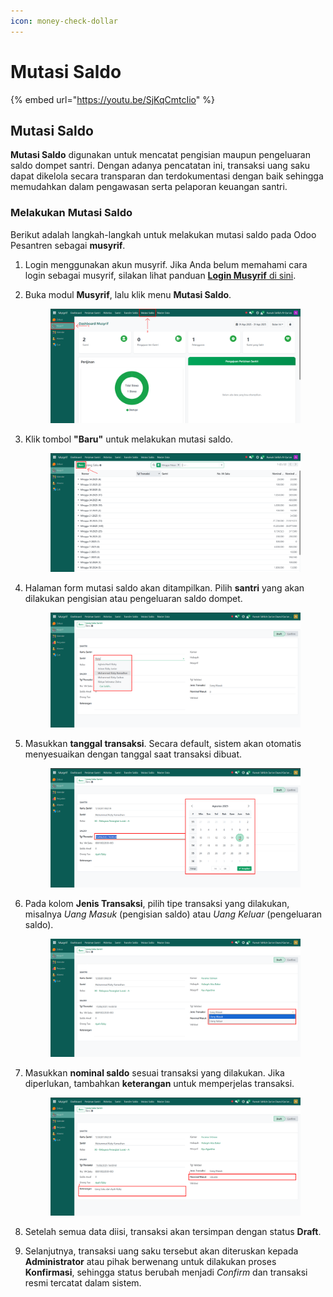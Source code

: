 ```yaml
---
icon: money-check-dollar
---
```


# Mutasi Saldo

{% embed url="https://youtu.be/SjKqCmtcIio" %}

## Mutasi Saldo

**Mutasi Saldo** digunakan untuk mencatat pengisian maupun pengeluaran saldo dompet santri. Dengan adanya pencatatan ini, transaksi uang saku dapat dikelola secara transparan dan terdokumentasi dengan baik sehingga memudahkan dalam pengawasan serta pelaporan keuangan santri.

### Melakukan Mutasi Saldo

Berikut adalah langkah-langkah untuk melakukan mutasi saldo pada Odoo Pesantren sebagai **musyrif**.

1. Login menggunakan akun musyrif. Jika Anda belum memahami cara login sebagai musyrif, silakan lihat panduan [**Login Musyrif** di sini](../../setup-and-konfigurasi/panduan-login/login-musyrif.md).
2.  Buka modul **Musyrif**, lalu klik menu **Mutasi Saldo**.

    <figure><img src="../../.gitbook/assets/images-800.png" alt=""><figcaption></figcaption></figure>


3.  Klik tombol **"Baru"** untuk melakukan mutasi saldo.

    <figure><img src="../../.gitbook/assets/images-801.png" alt=""><figcaption></figcaption></figure>


4.  Halaman form mutasi saldo akan ditampilkan. Pilih **santri** yang akan dilakukan pengisian atau pengeluaran saldo dompet.

    <figure><img src="../../.gitbook/assets/images-774.png" alt=""><figcaption></figcaption></figure>


5.  Masukkan **tanggal transaksi**. Secara default, sistem akan otomatis menyesuaikan dengan tanggal saat transaksi dibuat.

    <figure><img src="../../.gitbook/assets/images-775.png" alt=""><figcaption></figcaption></figure>


6.  Pada kolom **Jenis Transaksi**, pilih tipe transaksi yang dilakukan, misalnya _Uang Masuk_ (pengisian saldo) atau _Uang Keluar_ (pengeluaran saldo).

    <figure><img src="../../.gitbook/assets/images-776.png" alt=""><figcaption></figcaption></figure>


7.  Masukkan **nominal saldo** sesuai transaksi yang dilakukan. Jika diperlukan, tambahkan **keterangan** untuk memperjelas transaksi.

    <figure><img src="../../.gitbook/assets/images-777.png" alt=""><figcaption></figcaption></figure>


8. Setelah semua data diisi, transaksi akan tersimpan dengan status **Draft**.
9. Selanjutnya, transaksi uang saku tersebut akan diteruskan kepada **Administrator** atau pihak berwenang untuk dilakukan proses **Konfirmasi**, sehingga status berubah menjadi _Confirm_ dan transaksi resmi tercatat dalam sistem.

